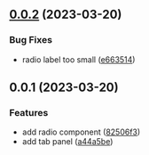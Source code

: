 ## [0.0.2](https://github.com/AkaraChen/react-components/compare/0.0.1...0.0.2) (2023-03-20)


### Bug Fixes

* radio label too small ([e663514](https://github.com/AkaraChen/react-components/commit/e663514ff51885b436d399c5509068044cda9021))



## 0.0.1 (2023-03-20)

### Features

-   add radio component ([82506f3](https://github.com/AkaraChen/react-components/commit/82506f3e89355e3fae4b4245e7a90b619751b466))
-   add tab panel ([a44a5be](https://github.com/AkaraChen/react-components/commit/a44a5bee974cee77c024a973cd5d26234df9267c))
